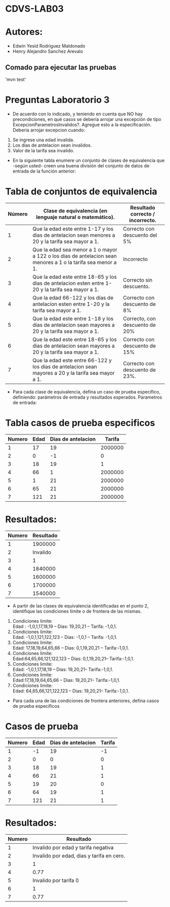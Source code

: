 # CDVS-LAB03
# Autores:
 - Edwin Yesid Rodriguez Maldonado
 - Henry Alejandro Sanchez Arevalo
## Comado para ejecutar las pruebas
'mvn test'

# Preguntas Laboratorio 3

- De acuerdo con lo indicado, y teniendo en cuenta que NO hay precondiciones, en qué casos se debería arrojar una excepción de tipo ExcepcionParametrosInvalidos?. Agregue esto a la especificación.
Deberia arrojar excepcion cuando:
1.	Se ingrese una edad invalida.
2.	Los días de antelacion sean invalidos.
3. Valor de la tarifa sea invalido.

- En la siguiente tabla enumere un conjunto de clases de equivalencia que -según usted- creen una
buena división del conjunto de datos de entrada de la función anterior:
# Tabla de conjuntos de equivalencia

|Número	|Clase de equivalencia (en lenguaje natural o matemático).|	Resultado correcto / incorrecto.|
|-----|-----|-----|
|1|	Que la edad este entre 1-17 y los dias de antelacion sean menores a 20 y la tarifa sea mayor a 1.|	Correcto con descuento del 5%|
|2|	Que la edad sea menor a 1 o mayor a 122 o los dias de antelacion sean menores a 1 o la tarifa sea menor a 1.| 	Incorrecto|
|3|	Que la edad este entre 18-65  y los dias de antelacion esten entre 1-20 y la tarifa sea mayor a 1.|	Correcto sin descuento.|
|4|	Que la edad 66-122 y los dias de antelacion esten entre 1-20 y la tarifa sea mayor a 1.|	Correcto con descuento de 8%|
|5|	Que la edad este entre 1-18 y los dias de antelacion sean mayores  a 20 y la tarifa sea mayor a 1.|	Correcto, con descuento de 20%|
|6|	Que la edad este entre 18-65 y los dias de antelacion sean mayores  a 20 y la tarifa sea mayor a 1.|	Correcto con descuento de 15%|
|7|	Que la edad este entre 66-122 y los dias de antelacion sean mayores  a 20 y la tarifa sea mayor a 1.|	Correcto con descuento de 23%.|

- Para cada clase de equivalencia, defina un caso de prueba específico, definiendo: parámetros de
entrada y resultados esperados.
Parametros de entrada:
# Tabla casos de prueba especificos
|Numero|	Edad|	Dias de antelacion|	Tarifa|
|-----|-----|-----|-----|
|1|	17|	19|	2000000|
|2	|0	|-1	|0|
|3	|18|	19|	1|
|4|	66|	1|	2000000|
|5|	1|	21|	2000000|
|6|	65|	21|	2000000|
|7|121|	21|	2000000|

# Resultados:
|Numero|	Resultado|
|-----|-----|
|1|	1900000|
|2|	Invalido|
|3|	1|
|4|	1840000|
|5|	1600000|
|6|	1700000|
|7|	1540000|


- A partir de las clases de equivalencia identificadas en el punto 2, identifique las condiciones límite o
de frontera de las mismas.
1.	Condiciones limite:                    
Edad : -1,0,1,17,18,19 – Dias: 19,20,21 – Tarifa: -1,0,1. 
2.	Condiciones limite:                   
	Edad: -1,0,1,121,122,123 – Dias: -1,0,1 – Tarifa: -1,0,1. 
3.	Condiciones limite:                      
	Edad: 17,18,19,64,65,66 – Dias: 0,1,19,20,21 – Tarifa:-1,0,1. 
4.	Condiciones limite:                     
	 Edad:64,65,66,121,122,123 – Dias: 0,1,19,20,21– Tarifa:-1,0,1. 
5.	Condiciones limite:                     
	Edad: -1,0,1,17,18,19 – Dias: 19,20,21– Tarifa:-1,0,1. 
6.	Condiciones limite:                     
	Edad:17,18,19,64,65,66 – Dias: 19,20,21– Tarifa:-1,0,1. 
7.	Condiciones limite:                     
	Edad: 64,65,66,121,122,123 – Dias: 19,20,21– Tarifa:-1,0,1. 

-	Para cada una de las condiciones de frontera anteriores, defina casos de prueba específicos
# Casos de prueba
|Numero|Edad|Dias de antelacion|Tarifa|
|-----|-----|-----|-----|
|1|-1|19|-1|
|2|0|0|0|
|3|18|19|1|
|4|66|21|1|
|5|19|20|0|
|6|64|19|1|
|7|121|21|1|

# Resultados:
|Numero|	Resultado|
|-----|-----|
|1|	Invalido por edad y tarifa negativa|
|2|	Invalido por edad, dias y tarifa en cero.|
|3|	1|
|4|	0.77|
|5|	Invalido por tarifa 0|
|6|	1|
|7|	0.77|

